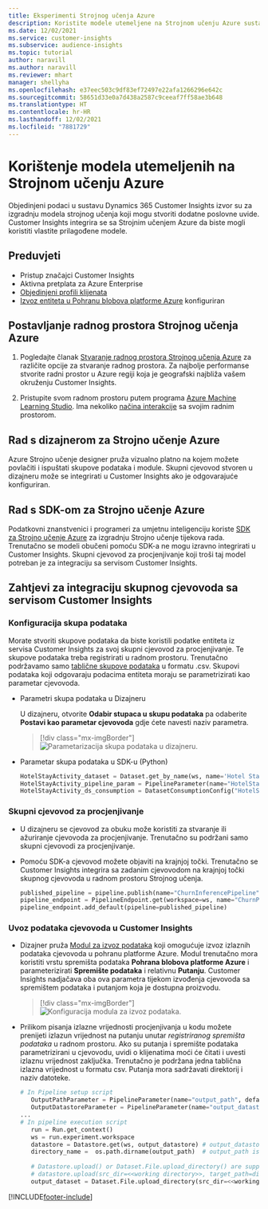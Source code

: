 ```yaml
---
title: Eksperimenti Strojnog učenja Azure
description: Koristite modele utemeljene na Strojnom učenju Azure sustavu Dynamics 365 Customer Insights.
ms.date: 12/02/2021
ms.service: customer-insights
ms.subservice: audience-insights
ms.topic: tutorial
author: naravill
ms.author: naravill
ms.reviewer: mhart
manager: shellyha
ms.openlocfilehash: e37eec503c9df83ef72497e22afa1266296e642c
ms.sourcegitcommit: 58651d33e0a7d438a2587c9ceeaf7ff58ae3b648
ms.translationtype: HT
ms.contentlocale: hr-HR
ms.lasthandoff: 12/02/2021
ms.locfileid: "7881729"
---
```

# <a name="use-azure-machine-learning-based-models"></a>Korištenje modela utemeljenih na Strojnom učenju Azure

Objedinjeni podaci u sustavu Dynamics 365 Customer Insights izvor su za izgradnju modela strojnog učenja koji mogu stvoriti dodatne poslovne uvide. Customer Insights integrira se sa Strojnim učenjem Azure da biste mogli koristiti vlastite prilagođene modele.

## <a name="prerequisites"></a>Preduvjeti

- Pristup značajci Customer Insights
- Aktivna pretplata za Azure Enterprise
- [Objedinjeni profili klijenata](data-unification.md)
- [Izvoz entiteta u Pohranu blobova platforme Azure](export-azure-blob-storage.md) konfiguriran

## <a name="set-up-azure-machine-learning-workspace"></a>Postavljanje radnog prostora Strojnog učenja Azure

1. Pogledajte članak [Stvaranje radnog prostora Strojnog učenja Azure](/azure/machine-learning/concept-workspace#-create-a-workspace) za različite opcije za stvaranje radnog prostora. Za najbolje performanse stvorite radni prostor u Azure regiji koja je geografski najbliža vašem okruženju Customer Insights.

1. Pristupite svom radnom prostoru putem programa [Azure Machine Learning Studio](https://ml.azure.com/). Ima nekoliko [načina interakcije](/azure/machine-learning/concept-workspace#tools-for-workspace-interaction) sa svojim radnim prostorom.

## <a name="work-with-azure-machine-learning-designer"></a>Rad s dizajnerom za Strojno učenje Azure

Azure Strojno učenje designer pruža vizualno platno na kojem možete povlačiti i ispuštati skupove podataka i module. Skupni cjevovod stvoren u dizajneru može se integrirati u Customer Insights ako je odgovarajuće konfiguriran. 
   
## <a name="working-with-azure-machine-learning-sdk"></a>Rad s SDK-om za Strojno učenje Azure

Podatkovni znanstvenici i programeri za umjetnu inteligenciju koriste [SDK za Strojno učenje Azure](/python/api/overview/azure/ml/?preserve-view=true&view=azure-ml-py) za izgradnju Strojno učenje tijekova rada. Trenutačno se modeli obučeni pomoću SDK-a ne mogu izravno integrirati u Customer Insights. Skupni cjevovod za procjenjivanje koji troši taj model potreban je za integraciju sa servisom Customer Insights.

## <a name="batch-pipeline-requirements-to-integrate-with-customer-insights"></a>Zahtjevi za integraciju skupnog cjevovoda sa servisom Customer Insights

### <a name="dataset-configuration"></a>Konfiguracija skupa podataka

Morate stvoriti skupove podataka da biste koristili podatke entiteta iz servisa Customer Insights za svoj skupni cjevovod za procjenjivanje. Te skupove podataka treba registrirati u radnom prostoru. Trenutačno podržavamo samo [tablične skupove podataka](/azure/machine-learning/how-to-create-register-datasets#tabulardataset) u formatu .csv. Skupovi podataka koji odgovaraju podacima entiteta moraju se parametrizirati kao parametar cjevovoda.
   
* Parametri skupa podataka u Dizajneru
   
     U dizajneru, otvorite **Odabir stupaca u skupu podataka** pa odaberite **Postavi kao parametar cjevovoda** gdje ćete navesti naziv parametra.

     > [!div class="mx-imgBorder"]
     > ![Parametarizacija skupa podataka u dizajneru.](media/intelligence-designer-dataset-parameters.png "Parametrizacija skupa podataka u dizajneru")
   
* Parametar skupa podataka u SDK-u (Python)
   
   ```python
   HotelStayActivity_dataset = Dataset.get_by_name(ws, name='Hotel Stay Activity Data')
   HotelStayActivity_pipeline_param = PipelineParameter(name="HotelStayActivity_pipeline_param", default_value=HotelStayActivity_dataset)
   HotelStayActivity_ds_consumption = DatasetConsumptionConfig("HotelStayActivity_dataset", HotelStayActivity_pipeline_param)
   ```

### <a name="batch-inference-pipeline"></a>Skupni cjevovod za procjenjivanje
  
* U dizajneru se cjevovod za obuku može koristiti za stvaranje ili ažuriranje cjevovoda za procjenjivanje. Trenutačno su podržani samo skupni cjevovodi za procjenjivanje.

* Pomoću SDK-a cjevovod možete objaviti na krajnjoj točki. Trenutačno se Customer Insights integrira sa zadanim cjevovodom na krajnjoj točki skupnog cjevovoda u radnom prostoru Strojnog učenja.
   
   ```python
   published_pipeline = pipeline.publish(name="ChurnInferencePipeline", description="Published Churn Inference pipeline")
   pipeline_endpoint = PipelineEndpoint.get(workspace=ws, name="ChurnPipelineEndpoint") 
   pipeline_endpoint.add_default(pipeline=published_pipeline)
   ```

### <a name="import-pipeline-data-into-customer-insights"></a>Uvoz podataka cjevovoda u Customer Insights

* Dizajner pruža [Modul za izvoz podataka](/azure/machine-learning/algorithm-module-reference/export-data) koji omogućuje izvoz izlaznih podataka cjevovoda u pohranu platforme Azure. Modul trenutačno mora koristiti vrstu spremišta podataka **Pohrana blobova platforme Azure** i parameterizirati **Spremište podataka** i relativnu **Putanju**. Customer Insights nadjačava oba ova parametra tijekom izvođenja cjevovoda sa spremištem podataka i putanjom koja je dostupna proizvodu.
   > [!div class="mx-imgBorder"]
   > ![Konfiguracija modula za izvoz podataka.](media/intelligence-designer-importdata.png "Konfiguracija modula za izvoz podataka")
   
* Prilikom pisanja izlazne vrijednosti procjenjivanja u kodu možete prenijeti izlazun vrijednost na putanju unutar *registriranog spremišta podataka* u radnom prostoru. Ako su putanja i spremište podataka parametrizirani u cjevovodu, uvidi o klijenatima moći će čitati i uvesti izlaznu vrijednost zaključka. Trenutačno je podržana jedna tablična izlazna vrijednost u formatu csv. Putanja mora sadržavati direktorij i naziv datoteke.

   ```python
   # In Pipeline setup script
      OutputPathParameter = PipelineParameter(name="output_path", default_value="HotelChurnOutput/HotelChurnOutput.csv")
      OutputDatastoreParameter = PipelineParameter(name="output_datastore", default_value="workspaceblobstore")
   ...
   # In pipeline execution script
      run = Run.get_context()
      ws = run.experiment.workspace
      datastore = Datastore.get(ws, output_datastore) # output_datastore is parameterized
      directory_name =  os.path.dirname(output_path)  # output_path is parameterized.
      
      # Datastore.upload() or Dataset.File.upload_directory() are supported methods to uplaod the data
      # datastore.upload(src_dir=<<working directory>>, target_path=directory_name, overwrite=False, show_progress=True)
      output_dataset = Dataset.File.upload_directory(src_dir=<<working directory>>, target = (datastore, directory_name)) # Remove trailing "/" from directory_name
   ```


[!INCLUDE[footer-include](../includes/footer-banner.md)]
